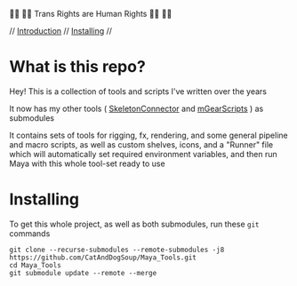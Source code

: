 🏳️‍🌈 🏳️‍⚧️ Trans Rights are Human Rights 🏳️‍⚧️ 🏳️‍🌈

//
[Introduction](#maya-scripts) // 
[Installing](#installing) //

# What is this repo?

Hey! This is a collection of tools and scripts I've written over the years

It now has my other tools (
[SkeletonConnector](https://github.com/CatAndDogSoup/SkeletonConnector) and 
[mGearScripts](https://github.com/CatAndDogSoup/mGearScripts)
) as submodules

It contains sets of tools for rigging, fx, rendering, and some general pipeline and macro scripts,
as well as custom shelves, icons, and a "Runner" file which will automatically set required 
environment variables, and then run Maya with this whole tool-set ready to use


# Installing

To get this whole project, as well as both submodules, run these `git` commands

```
git clone --recurse-submodules --remote-submodules -j8 https://github.com/CatAndDogSoup/Maya_Tools.git
cd Maya_Tools
git submodule update --remote --merge
```


